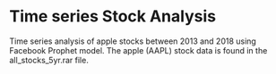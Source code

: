 # Time series Stock Analysis 
 Time series analysis of apple stocks between 2013 and 2018 using Facebook Prophet model.
 The apple (AAPL) stock data is found in the all_stocks_5yr.rar file. 
